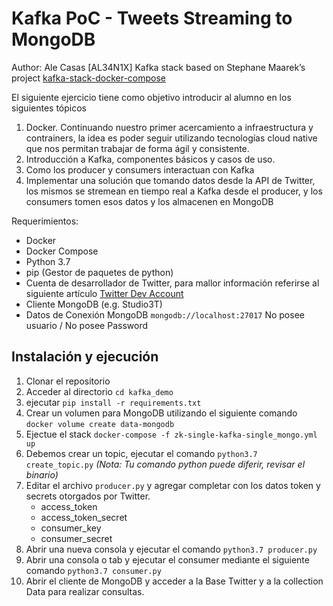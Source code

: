 # Kafka PoC - Tweets Streaming to MongoDB

Author: Ale Casas [AL34N1X]
Kafka stack based on Stephane Maarek’s project [kafka-stack-docker-compose](https://github.com/simplesteph/kafka-stack-docker-compose)

El siguiente ejercicio tiene como objetivo introducir al alumno en los siguientes tópicos

1) Docker. Continuando nuestro primer acercamiento a infraestructura y contrainers, la idea es poder seguir utilizando tecnologías cloud native que nos permitan trabajar de forma ágil y consistente.
2) Introducción a Kafka, componentes básicos y casos de uso.
3) Como los producer y consumers interactuan con Kafka
4) Implementar una solución que tomando datos desde la API de Twitter, los mismos se stremean en tiempo real a Kafka desde el producer, y los consumers tomen esos datos y los almacenen en MongoDB

Requerimientos:
- Docker
- Docker Compose
- Python 3.7
- pip (Gestor de paquetes de python)
- Cuenta de desarrollador de Twitter, para mallor información referirse al siguiente artículo [Twitter Dev Account](https://dev.to/sumedhpatkar/beginners-guide-how-to-apply-for-a-twitter-developer-account-1kh7)
- Cliente MongoDB (e.g. Studio3T)
- Datos de Conexión MongoDB `mongodb://localhost:27017` No posee usuario / No posee Password


## Instalación y ejecución

1) Clonar el repositorio
2) Acceder al directorio `cd kafka_demo`
3) ejecutar `pip install -r requirements.txt`
4) Crear un volumen para MongoDB utilizando el siguiente comando `docker volume create data-mongodb`
5) Ejectue el stack `docker-compose -f zk-single-kafka-single_mongo.yml up`
6) Debemos crear un topic, ejecutar el comando `python3.7 create_topic.py` *(Nota: Tu comando python puede diferir, revisar el binario)*
7) Editar el archivo `producer.py` y agregar completar con los datos token y secrets otorgados por Twitter.
   - access_token 
   - access_token_secret
   - consumer_key
   - consumer_secret 
8) Abrir una nueva consola y ejecutar el comando `python3.7 producer.py` 
9) Abrir una consola o tab y ejecutar el consumer mediante el siguiente comando `python3.7 consumer.py`
10) Abrir el cliente de MongoDB y acceder a la Base Twitter y a la collection Data para realizar consultas.
